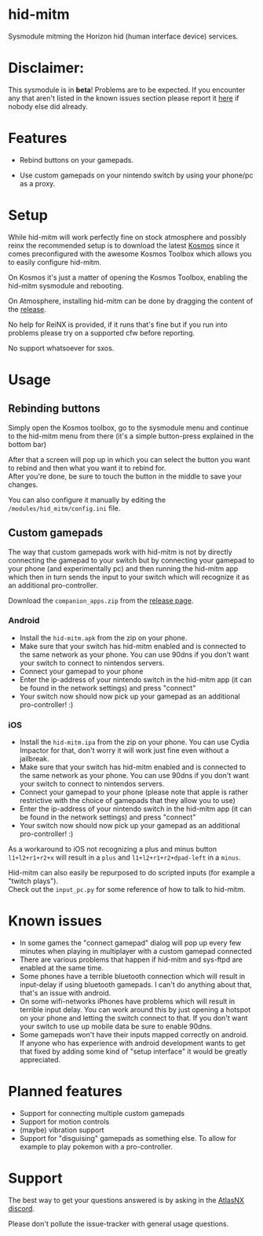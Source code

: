 # hid-mitm

Sysmodule mitming the Horizon hid (human interface device) services.

# Disclaimer:
This sysmodule is in **beta**! Problems are to be expected. If you encounter any that aren't listed in the known issues section please report it [here](https://github.com/jakibaki/hid-mitm/issues) if nobody else did already.


# Features
* Rebind buttons on your gamepads.

* Use custom gamepads on your nintendo switch by using your phone/pc as a proxy.

# Setup
While hid-mitm will work perfectly fine on stock atmosphere and possibly reinx the recommended setup is to download the latest [Kosmos](https://github.com/AtlasNX/Kosmos) since it comes preconfigured with the awesome Kosmos Toolbox which allows you to easily configure hid-mitm.

On Kosmos it's just a matter of opening the Kosmos Toolbox, enabling the hid-mitm sysmodule and rebooting.

On Atmosphere, installing hid-mitm can be done by dragging the content of the [release](https://github.com/jakibaki/hid-mitm/releases).

No help for ReiNX is provided, if it runs that's fine but if you run into problems please try on a supported cfw before reporting.

No support whatsoever for sxos.

# Usage
## Rebinding buttons
Simply open the Kosmos toolbox, go to the sysmodule menu and continue to the hid-mitm menu from there (it's a simple button-press explained in the bottom bar)

After that a screen will pop up in which you can select the button you want to rebind and then what you want it to rebind for.  
After you're done, be sure to touch the button in the middle to save your changes.

You can also configure it manually by editing the `/modules/hid_mitm/config.ini` file.

## Custom gamepads
The way that custom gamepads work with hid-mitm is not by directly connecting the gamepad to your switch but by connecting your gamepad to your phone (and experimentally pc) and then running the hid-mitm app which then in turn sends the input to your switch which will recognize it as an additional pro-controller.

Download the `companion_apps.zip` from the [release page](https://github.com/jakibaki/hid-mitm/releases).

### Android
* Install the `hid-mitm.apk` from the zip on your phone.
* Make sure that your switch has hid-mitm enabled and is connected to the same network as your phone. You can use 90dns if you don't want your switch to connect to nintendos servers.
* Connect your gamepad to your phone
* Enter the ip-address of your nintendo switch in the hid-mitm app (it can be found in the network settings) and press "connect"
* Your switch now should now pick up your gamepad as an additional pro-controller! :)

### iOS
* Install the `hid-mitm.ipa` from the zip on your phone. You can use Cydia Impactor for that, don't worry it will work just fine even without a jailbreak.
* Make sure that your switch has hid-mitm enabled and is connected to the same network as your phone. You can use 90dns if you don't want your switch to connect to nintendos servers.
* Connect your gamepad to your phone (please note that apple is rather restrictive with the choice of gamepads that they allow you to use)
* Enter the ip-address of your nintendo switch in the hid-mitm app (it can be found in the network settings) and press "connect"
* Your switch now should now pick up your gamepad as an additional pro-controller! :)

As a workaround to iOS not recognizing a plus and minus button `l1+l2+r1+r2+x` will result in a `plus` and `l1+l2+r1+r2+dpad-left` in a `minus`.

Hid-mitm can also easily be repurposed to do scripted inputs (for example a "twitch plays").  
Check out the `input_pc.py` for some reference of how to talk to hid-mitm.

# Known issues

* In some games the "connect gamepad" dialog will pop up every few minutes when playing in multiplayer with a custom gamepad connected
* There are various problems that happen if hid-mitm and sys-ftpd are enabled at the same time.
* Some phones have a terrible bluetooth connection which will result in input-delay if using bluetooth gamepads. I can't do anything about that, that's an issue with android.
* On some wifi-networks iPhones have problems which will result in terrible input delay. You can work around this by just opening a hotspot on your phone and letting the switch connect to that. If you don't want your switch to use up mobile data be sure to enable 90dns.
* Some gamepads won't have their inputs mapped correctly on android.  
If anyone who has experience with android development wants to get that fixed by adding some kind of "setup interface" it would be greatly appreciated.

# Planned features

* Support for connecting multiple custom gamepads
* Support for motion controls
* (maybe) vibration support
* Support for "disguising" gamepads as something else. To allow for example to play pokemon with a pro-controller.

# Support

The best way to get your questions answered is by asking in the [AtlasNX discord](https://discord.gg/qbRAuy7).

Please don't pollute the issue-tracker with general usage questions.